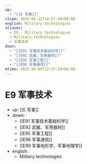 ```yaml
---
up:
  - "[[E 军事]]"
ctime: 2025-01-25T14:57:48+08:00
english: Military technologies
aliases:
  - E9 - Military technologies
  - Military technologies
  - 军事技术
down:
  - "[[E91 军事技术基础科学]]"
  - "[[E92 武器、军用器材]]"
  - "[[E95 军事工程]]"
  - "[[E96 军事通信]]"
mtime: 2025-09-09T12:37:19+08:00
---
```


# E9 军事技术

- up: [[E 军事]]
- down:
	- [[E91 军事技术基础科学]]
	- [[E92 武器、军用器材]]
	- [[E95 军事工程]]
	- [[E96 军事通信]]
	- [[E99 军事地形学、军事地理学]]
- english:
	- Military technologies
